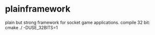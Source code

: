 plainframework
==============

plain but strong framework for socket game applications.
compile 32 bit: cmake ./ -DUSE_32BITS=1
